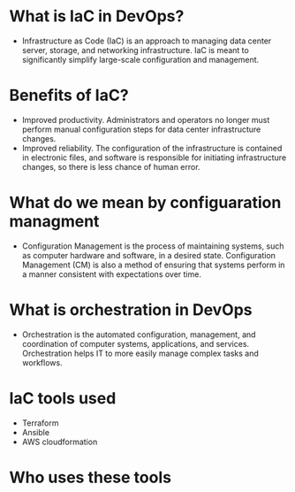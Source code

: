 # What is IaC in DevOps?
- Infrastructure as Code (IaC) is an approach to managing data center server, storage, and networking infrastructure. IaC is meant to significantly simplify large-scale configuration and management.

# Benefits of IaC?
- Improved productivity. Administrators and operators no longer must perform manual configuration steps for data center infrastructure changes.
- Improved reliability. The configuration of the infrastructure is contained in electronic files, and software is responsible for initiating infrastructure changes, so there is less chance of human error.

# What do we mean by configuaration managment
- Configuration Management is the process of maintaining systems, such as computer hardware and software, in a desired state. Configuration Management (CM) is also a method of ensuring that systems perform in a manner consistent with expectations over time.

# What is orchestration in DevOps
- Orchestration is the automated configuration, management, and coordination of computer systems, applications, and services. Orchestration helps IT to more easily manage complex tasks and workflows.

# IaC tools used
- Terraform
- Ansible
- AWS cloudformation 

# Who uses these tools